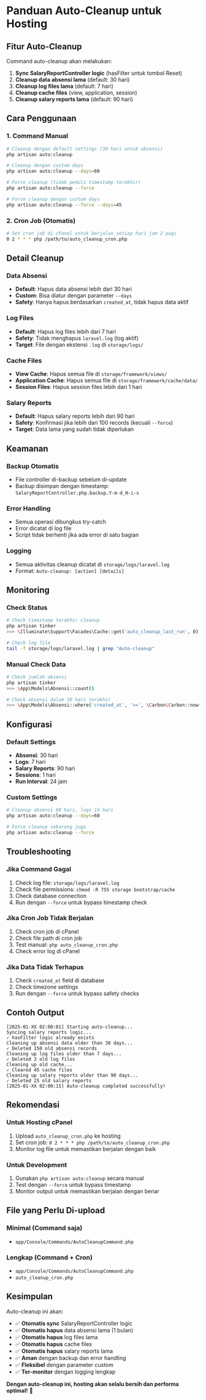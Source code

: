 # Panduan Auto-Cleanup untuk Hosting

## Fitur Auto-Cleanup

Command auto-cleanup akan melakukan:
1. **Sync SalaryReportController logic** (hasFilter untuk tombol Reset)
2. **Cleanup data absensi lama** (default: 30 hari)
3. **Cleanup log files lama** (default: 7 hari)
4. **Cleanup cache files** (view, application, session)
5. **Cleanup salary reports lama** (default: 90 hari)

## Cara Penggunaan

### **1. Command Manual**
```bash
# Cleanup dengan default settings (30 hari untuk absensi)
php artisan auto:cleanup

# Cleanup dengan custom days
php artisan auto:cleanup --days=60

# Force cleanup (tidak peduli timestamp terakhir)
php artisan auto:cleanup --force

# Force cleanup dengan custom days
php artisan auto:cleanup --force --days=45
```

### **2. Cron Job (Otomatis)**
```bash
# Set cron job di cPanel untuk berjalan setiap hari jam 2 pagi
0 2 * * * php /path/to/auto_cleanup_cron.php
```

## Detail Cleanup

### **Data Absensi**
- **Default**: Hapus data absensi lebih dari 30 hari
- **Custom**: Bisa diatur dengan parameter `--days`
- **Safety**: Hanya hapus berdasarkan `created_at`, tidak hapus data aktif

### **Log Files**
- **Default**: Hapus log files lebih dari 7 hari
- **Safety**: Tidak menghapus `laravel.log` (log aktif)
- **Target**: File dengan ekstensi `.log` di `storage/logs/`

### **Cache Files**
- **View Cache**: Hapus semua file di `storage/framework/views/`
- **Application Cache**: Hapus semua file di `storage/framework/cache/data/`
- **Session Files**: Hapus session files lebih dari 1 hari

### **Salary Reports**
- **Default**: Hapus salary reports lebih dari 90 hari
- **Safety**: Konfirmasi jika lebih dari 100 records (kecuali `--force`)
- **Target**: Data lama yang sudah tidak diperlukan

## Keamanan

### **Backup Otomatis**
- File controller di-backup sebelum di-update
- Backup disimpan dengan timestamp: `SalaryReportController.php.backup.Y-m-d_H-i-s`

### **Error Handling**
- Semua operasi dibungkus try-catch
- Error dicatat di log file
- Script tidak berhenti jika ada error di satu bagian

### **Logging**
- Semua aktivitas cleanup dicatat di `storage/logs/laravel.log`
- Format: `Auto-cleanup: [action] [details]`

## Monitoring

### **Check Status**
```bash
# Check timestamp terakhir cleanup
php artisan tinker
>>> \Illuminate\Support\Facades\Cache::get('auto_cleanup_last_run', 0)

# Check log file
tail -f storage/logs/laravel.log | grep "Auto-cleanup"
```

### **Manual Check Data**
```bash
# Check jumlah absensi
php artisan tinker
>>> \App\Models\Absensi::count()

# Check absensi dalam 30 hari terakhir
>>> \App\Models\Absensi::where('created_at', '>=', \Carbon\Carbon::now()->subDays(30))->count()
```

## Konfigurasi

### **Default Settings**
- **Absensi**: 30 hari
- **Logs**: 7 hari
- **Salary Reports**: 90 hari
- **Sessions**: 1 hari
- **Run Interval**: 24 jam

### **Custom Settings**
```bash
# Cleanup absensi 60 hari, logs 14 hari
php artisan auto:cleanup --days=60

# Force cleanup sekarang juga
php artisan auto:cleanup --force
```

## Troubleshooting

### **Jika Command Gagal**
1. Check log file: `storage/logs/laravel.log`
2. Check file permissions: `chmod -R 755 storage bootstrap/cache`
3. Check database connection
4. Run dengan `--force` untuk bypass timestamp check

### **Jika Cron Job Tidak Berjalan**
1. Check cron job di cPanel
2. Check file path di cron job
3. Test manual: `php auto_cleanup_cron.php`
4. Check error log di cPanel

### **Jika Data Tidak Terhapus**
1. Check `created_at` field di database
2. Check timezone settings
3. Run dengan `--force` untuk bypass safety checks

## Contoh Output

```
[2025-01-XX 02:00:01] Starting auto-cleanup...
Syncing salary reports logic...
✓ hasFilter logic already exists
Cleaning up absensi data older than 30 days...
✓ Deleted 150 old absensi records
Cleaning up log files older than 7 days...
✓ Deleted 3 old log files
Cleaning up old cache...
✓ Cleared 45 cache files
Cleaning up salary reports older than 90 days...
✓ Deleted 25 old salary reports
[2025-01-XX 02:00:15] Auto-cleanup completed successfully!
```

## Rekomendasi

### **Untuk Hosting cPanel**
1. Upload `auto_cleanup_cron.php` ke hosting
2. Set cron job: `0 2 * * * php /path/to/auto_cleanup_cron.php`
3. Monitor log file untuk memastikan berjalan dengan baik

### **Untuk Development**
1. Gunakan `php artisan auto:cleanup` secara manual
2. Test dengan `--force` untuk bypass timestamp
3. Monitor output untuk memastikan berjalan dengan benar

## File yang Perlu Di-upload

### **Minimal (Command saja)**
- `app/Console/Commands/AutoCleanupCommand.php`

### **Lengkap (Command + Cron)**
- `app/Console/Commands/AutoCleanupCommand.php`
- `auto_cleanup_cron.php`

## Kesimpulan

Auto-cleanup ini akan:
- ✅ **Otomatis sync** SalaryReportController logic
- ✅ **Otomatis hapus** data absensi lama (1 bulan)
- ✅ **Otomatis hapus** log files lama
- ✅ **Otomatis hapus** cache files
- ✅ **Otomatis hapus** salary reports lama
- ✅ **Aman** dengan backup dan error handling
- ✅ **Fleksibel** dengan parameter custom
- ✅ **Ter-monitor** dengan logging lengkap

**Dengan auto-cleanup ini, hosting akan selalu bersih dan performa optimal!** 🚀
